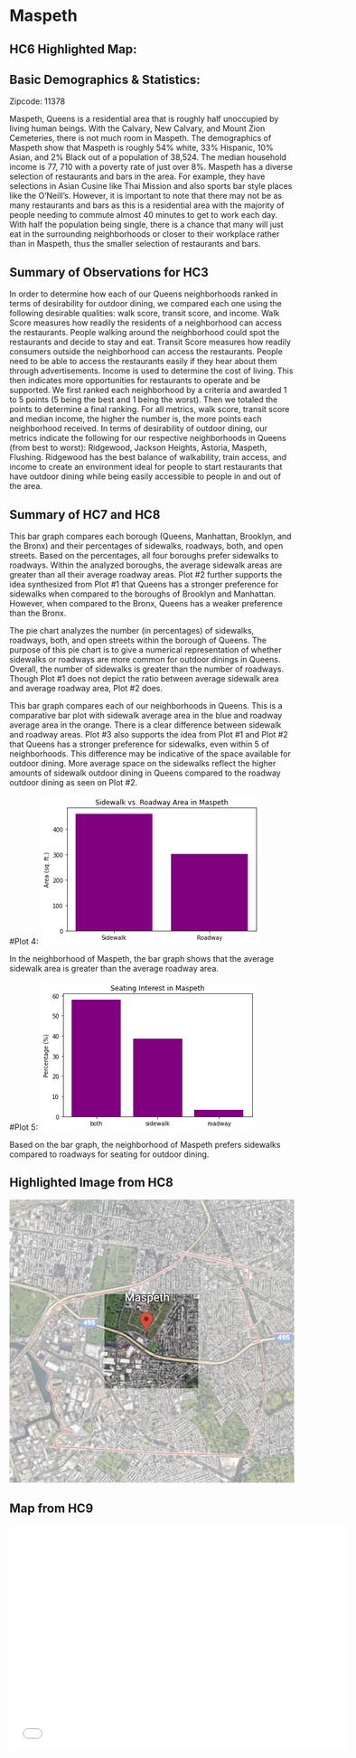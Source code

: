 # Maspeth
## HC6 Highlighted Map:

## Basic Demographics & Statistics:
Zipcode: 11378

Maspeth, Queens is a residential area that is roughly half unoccupied by living human beings. With the Calvary, New Calvary, and Mount Zion Cemeteries, there is not much room in Maspeth. The demographics of Maspeth show that Maspeth is roughly 54% white, 33% Hispanic, 10% Asian, and 2% Black out of a population of 38,524. The median household income is 77, 710 with a poverty rate of just over 8%. Maspeth has a diverse selection of restaurants and bars in the area. For example, they have selections in Asian Cusine like Thai Mission and also sports bar style places like the O’Neill’s. However, it is important to note that there may not be as many restaurants and bars as this is a residential area with the majority of people needing to commute almost 40 minutes to get to work each day. With half the population being single, there is a chance that many will just eat in the surrounding neighborhoods or closer to their workplace rather than in Maspeth, thus the smaller selection of restaurants and bars. 

## Summary of Observations for HC3
In order to determine how each of our Queens neighborhoods ranked in terms of desirability for outdoor dining, we compared each one using the following desirable qualities: walk score, transit score, and income. Walk Score measures how readily the residents of a neighborhood can access the restaurants. People walking around the neighborhood could spot the restaurants and decide to stay and eat. Transit Score measures how readily consumers outside the neighborhood can access the restaurants. People need to be able to access the restaurants easily if they hear about them through advertisements. Income  is used to determine the cost of living. This then indicates more opportunities for restaurants to operate and be supported. We first ranked each neighborhood by a criteria and awarded 1 to 5 points (5 being the best and 1 being the worst). Then we totaled the points to determine a final ranking. For all metrics, walk score, transit score and median income, the higher the number is, the more points each neighborhood received. In terms of desirability of outdoor dining, our metrics indicate the following for our respective neighborhoods in Queens (from best to worst): Ridgewood, Jackson Heights, Astoria, Maspeth, Flushing. Ridgewood has the best balance of walkability, train access, and income to create an environment ideal for people to start restaurants that have outdoor dining while being easily accessible to people in and out of the area.

## Summary of HC7 and HC8

This bar graph compares each borough (Queens, Manhattan, Brooklyn, and the Bronx) and their percentages of sidewalks, roadways, both, and open streets. Based on the percentages, all four boroughs prefer sidewalks to roadways. Within the analyzed boroughs, the average sidewalk areas are greater than all their average roadway areas. Plot #2 further supports the idea synthesized from Plot #1 that Queens has a stronger preference for sidewalks when compared to the boroughs of Brooklyn and Manhattan. However, when compared to the Bronx, Queens has a weaker preference than the Bronx. 

The pie chart analyzes the number (in percentages) of sidewalks, roadways, both, and open streets within the borough of Queens. The purpose of this pie chart is to give a numerical representation of whether sidewalks or roadways are more common for outdoor dinings in Queens. Overall, the number of sidewalks is greater than the number of roadways. Though Plot #1 does not depict the ratio between average sidewalk area and average roadway area, Plot #2 does. 

This bar graph compares each of our neighborhoods in Queens. This is a comparative bar plot with sidewalk average area in the blue and roadway average area in the orange. There is a clear difference between sidewalk and roadway areas. Plot #3 also supports the idea from Plot #1 and Plot #2 that Queens has a stronger preference for sidewalks, even within 5 of neighborhoods. This difference may be indicative of the space available for outdoor dining. More average space on the sidewalks reflect the higher amounts of sidewalk outdoor dining in Queens compared to the roadway outdoor dining as seen on Plot #2. 

#Plot 4:
![alt text](Plot_4_Maspeth.png)

In the neighborhood of Maspeth, the bar graph shows that the average sidewalk area is greater than the average roadway area. 

#Plot 5:
![alt text](Plot_5_Maspeth.png)

Based on the bar graph, the neighborhood of Maspeth prefers sidewalks compared to roadways for seating for outdoor dining.  

## Highlighted Image from HC8
![alt text](Maspeth_dimmed.png)

## Map from HC9
<dl>
  <iframe src="maspeth.html" width="600" height="400" frameborder="0" frameborder="0" marginwidth="0" marginheight="0" allowfullscreen></iframe>
</dl>

